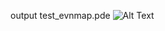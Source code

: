 output test_evnmap.pde
![Alt Text](https://68.media.tumblr.com/687befef294bf10bc456b42a151c4b33/tumblr_oqe0xdGFMy1tvt5h8o1_540.gif)

